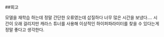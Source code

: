 ##회고

모델을 재학습 하는데 정말 간단한 오류였는데 삽질하다 너무 많은 시간을 보냈다....
시간이 오래 걸리지만 캐라스 튜너를 사용해 이상적인 하이퍼파라미터를 찾을 수 있다는게 정말 좋다고 생각한다.
